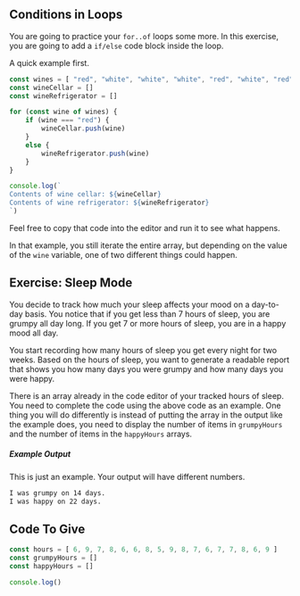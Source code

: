 ## Conditions in Loops

You are going to practice your `for..of` loops some more. In this exercise, you are going to add a `if/else` code block inside the loop. 

A quick example first. 

```js
const wines = [ "red", "white", "white", "white", "red", "white", "red" ]
const wineCellar = []
const wineRefrigerator = []

for (const wine of wines) {
	if (wine === "red") {
		wineCellar.push(wine)
	}
	else {
		wineRefrigerator.push(wine)
	}
}

console.log(`
Contents of wine cellar: ${wineCellar}
Contents of wine refrigerator: ${wineRefrigerator}
`)
```

Feel free to copy that code into the editor and run it to see what happens.

In that example, you still iterate the entire array, but depending on the value of the `wine` variable, one of two different things could happen.

## Exercise: Sleep Mode

You decide to track how much your sleep affects your mood on a day-to-day basis. You notice that if you get less than 7 hours of sleep, you are grumpy all day long. If you get 7 or more hours of sleep, you are in a happy mood all day.

You start recording how many hours of sleep you get every night for two weeks. Based on the hours of sleep, you want to generate a readable report that shows you how many days you were grumpy and how many days you were happy.

There is an array already in the code editor of your tracked hours of sleep. You need to complete the code using the above code as an example. One thing you will do differently is instead of putting the array in the output like the example does, you need to display the number of items in `grumpyHours` and the number of items in the `happyHours` arrays.

##### Example Output

This is just an example. Your output will have different numbers.

```html
I was grumpy on 14 days.
I was happy on 22 days.
```






## Code To Give

```js
const hours = [ 6, 9, 7, 8, 6, 6, 8, 5, 9, 8, 7, 6, 7, 7, 8, 6, 9 ]
const grumpyHours = []
const happyHours = []

console.log()
```
